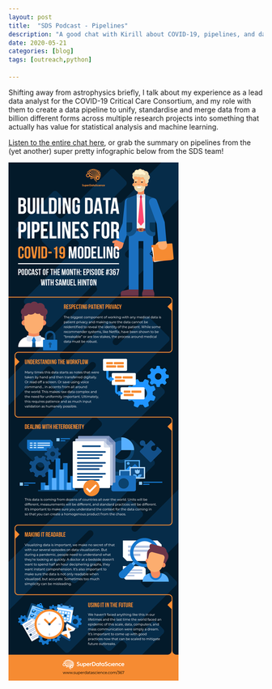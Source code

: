 ```yaml
---
layout: post
title:  "SDS Podcast - Pipelines"
description: "A good chat with Kirill about COVID-19, pipelines, and data ethics."
date: 2020-05-21
categories: [blog]
tags: [outreach,python]

---
```


Shifting away from astrophysics briefly, I talk about my experience as a lead data analyst for the COVID-19 
 Critical Care Consortium, and my role with them to create a data pipeline to unify, standardise and merge
 data from a billion different forms across multiple research projects into something that actually has value 
 for statistical analysis and machine learning.
 
 [Listen to the entire chat here](https://www.superdatascience.com/podcast/building-data-pipelines-for-covid-19-modeling),
or grab the summary on pipelines from the (yet another) super pretty infographic below from the SDS team! 



![](pipelines.png)


[](https://www.superdatascience.com/podcast/proper-hypothesis-testing-for-every-field)
